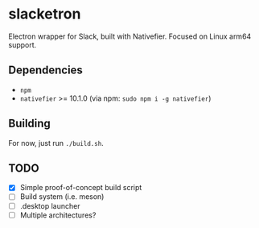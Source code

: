 # slacketron

Electron wrapper for Slack, built with Nativefier. Focused on Linux arm64 support.

## Dependencies

- `npm`
- `nativefier` >= 10.1.0 (via npm: `sudo npm i -g nativefier`)

## Building

For now, just run `./build.sh`.

## TODO

- [x] Simple proof-of-concept build script
- [ ] Build system (i.e. meson)
- [ ] .desktop launcher
- [ ] Multiple architectures?

